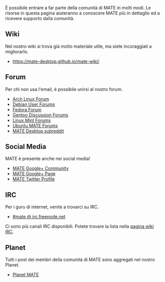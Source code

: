 <!--
.. link:
.. description:
.. tags: Forums,Wiki,IRC,Planet
.. date: 2011-12-05 07:14:07
.. title: Comunità
.. slug: community
-->

È possibile entrare a far parte della comunità di MATE in molti modi.
Le risorse in questa pagina aiuteranno a conoscere MATE più in dettaglio
ed a ricevere supporto dalla comunità.

## Wiki

Nel nostro wiki si trova già molto materiale utile, ma siete incoraggiati
a migliorarlo.

  * <https://mate-desktop.github.io/mate-wiki/>

## Forum

Per chi non usa l'email, è possibile unirsi al nostro forum.

  * [Arch Linux Forum](https://bbs.archlinux.org/)
  * [Debian User Forums](http://forums.debian.net/)
  * [Fedora Forum](http://fedoraforum.org/)
  * [Gentoo Discussion Forums](https://forums.gentoo.org/)
  * [Linux Mint Forums](http://forums.linuxmint.com/)
  * [Ubuntu MATE Forums](https://ubuntu-mate.community)
  * [MATE Desktop subreddit](https://www.reddit.com/r/MATEDesktop)
  
## Social Media

MATE è presente anche nei social media!

  * [MATE Google+ Community](https://plus.google.com/u/0/communities/103904770310171205536)
  * [MATE Google+ Page](https://plus.google.com/105251070079435964338/)
  * [MATE Twitter Profile](https://twitter.com/mate_desktop) 

## IRC

Per i guru di internet, venite a trovarci su IRC.

  * [#mate @ irc.freenode.net](https://webchat.freenode.net/?channels=#mate)

Ci sono più canali IRC disponibili. Potete trovare la lista nella
[pagina wiki IRC](https://mate-desktop.github.io/mate-wiki/#!pages/irc.md).

## Planet

Tutti i post dei membri della comunità di MATE sono aggregati nel nostro Planet.

  * [Planet MATE](http://planet.mate-desktop.org)


